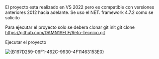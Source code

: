 El proyecto esta realizado en VS 2022 pero es compatible con versiones anteriores 2012 hacia adelante.
Se uso el NET. framework 4.7.2 como se solicito 

Para ejecutar el proyecto solo se debera clonar 
git init
git clone https://github.com/DAMN1SELF/Reto-Tecnico.git

Ejecutar el proyecto

![{B167D259-06F1-462C-9930-4F11463153E0}](https://github.com/user-attachments/assets/36928504-7412-4481-9744-4b501e7a9f2c)
